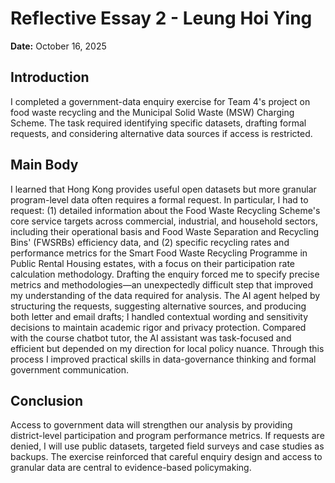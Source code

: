# Reflective Essay 2 - Leung Hoi Ying

**Date:** October 16, 2025

## Introduction

I completed a government-data enquiry exercise for Team 4's project on food waste recycling and the Municipal Solid Waste (MSW) Charging Scheme. The task required identifying specific datasets, drafting formal requests, and considering alternative data sources if access is restricted.

## Main Body

I learned that Hong Kong provides useful open datasets but more granular program-level data often requires a formal request. In particular, I had to request: (1) detailed information about the Food Waste Recycling Scheme's core service targets across commercial, industrial, and household sectors, including their operational basis and Food Waste Separation and Recycling Bins' (FWSRBs) efficiency data, and (2) specific recycling rates and performance metrics for the Smart Food Waste Recycling Programme in Public Rental Housing estates, with a focus on their participation rate calculation methodology. Drafting the enquiry forced me to specify precise metrics and methodologies—an unexpectedly difficult step that improved my understanding of the data required for analysis. The AI agent helped by structuring the requests, suggesting alternative sources, and producing both letter and email drafts; I handled contextual wording and sensitivity decisions to maintain academic rigor and privacy protection. Compared with the course chatbot tutor, the AI assistant was task-focused and efficient but depended on my direction for local policy nuance. Through this process I improved practical skills in data-governance thinking and formal government communication.

## Conclusion

Access to government data will strengthen our analysis by providing district-level participation and program performance metrics. If requests are denied, I will use public datasets, targeted field surveys and case studies as backups. The exercise reinforced that careful enquiry design and access to granular data are central to evidence-based policymaking.
